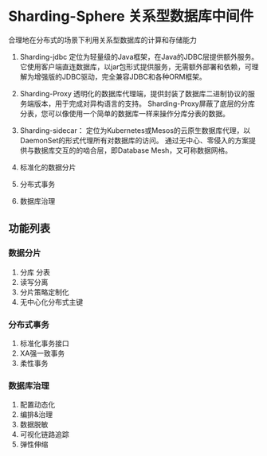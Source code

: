 # Sharding-Sphere 关系型数据库中间件

合理地在分布式的场景下利用关系型数据库的计算和存储能力

1. Sharding-jdbc
    定位为轻量级的Java框架，在Java的JDBC层提供额外服务。 它使用客户端直连数据库，以jar包形式提供服务，无需额外部署和依赖，可理解为增强版的JDBC驱动，完全兼容JDBC和各种ORM框架。

2. Sharding-Proxy
    透明化的数据库代理端，提供封装了数据库二进制协议的服务端版本，用于完成对异构语言的支持。 Sharding-Proxy屏蔽了底层的分库分表，您可以像使用一个简单的数据库一样来操作分库分表的数据。

3. Sharding-sidecar：
   定位为Kubernetes或Mesos的云原生数据库代理，以DaemonSet的形式代理所有对数据库的访问。 通过无中心、零侵入的方案提供与数据库交互的的啮合层，即Database Mesh，又可称数据网格。


1. 标准化的数据分片
2. 分布式事务
3. 数据库治理


## 功能列表

###  数据分片
1. 分库 分表
2. 读写分离
3. 分片策略定制化
4. 无中心化分布式主键

### 分布式事务
1. 标准化事务接口
2. XA强一致事务
3. 柔性事务

### 数据库治理
1. 配置动态化
2. 编排&治理
3. 数据脱敏
4. 可视化链路追踪
5. 弹性伸缩























